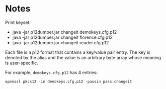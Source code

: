 # Notes

Print keyset:

- java -jar p12dumper.jar changeit demokeys.cfg.p12
- java -jar p12dumper.jar changeit florence.cfg.p12
- java -jar p12dumper.jar changeit reader.cfg.p12

Each file is a p12 format that contains a key/value pair entry. The key is denoted by
the alias and the value is an arbitrary byte array whose meaning is user-specific.

For example, `demokeys.cfg.p12` has 4 entries:

`openssl pkcs12 -in demokeys.cfg.p12 -passin pass:changeit`
